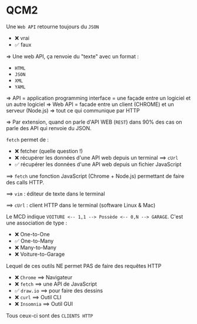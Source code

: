 # QCM2

Une `Web API` retourne toujours du `JSON`
- ❌ vrai
- ✅ faux

=> Une web API, ça renvoie du "texte" avec un format : 
- `HTML`
- `JSON`
- `XML`
- `YAML`

=> API = application programming interface = une façade entre un logiciel et un autre logiciel
=> Web API = facade entre un client (CHROME) et un serveur (Node.js) => tout ce qui communique par HTTP

=> Par extension, quand on parle d'API WEB (`REST`) dans 90% des cas on parle des API qui renvoie du JSON.


`fetch` permet de :
- ❌ fetcher (quelle question !)
- ❌ récupérer les données d'une API web depuis un terminal ==> `cUrl`
- ✅ récupérer les données d'une API web depuis un fichier JavaScript

==> `fetch` une fonction JavaScript (Chrome + Node.js) permettant de faire des calls HTTP.

==> `vim` : éditeur de texte dans le terminal

==> `cUrl` : client HTTP dans le terminal (software Linux & Mac) 


Le MCD indique `VOITURE <-- 1,1 --> Possède <-- 0,N --> GARAGE`. C'est une association de type : 
- ❌ One-to-One
- ✅ One-to-Many
- ❌ Many-to-Many
- ❌ Voiture-to-Garage


Lequel de ces outils NE permet PAS de faire des requêtes HTTP
- ❌ `Chrome` ==> Navigateur
- ❌ `fetch` ==> une API de JavaScript
- ✅ `draw.io` ==> pour faire des dessins
- ❌ `curl` ==> Outil CLI
- ❌ `Insomnia` ==> Outil GUI

Tous ceux-ci sont des `CLIENTS HTTP`


